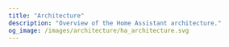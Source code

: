 ```yaml
---
title: "Architecture"
description: "Overview of the Home Assistant architecture."
og_image: /images/architecture/ha_architecture.svg
---
```


<script>
window.location = 'http://developers.home-assistant.io/docs/en/architecture_index.html';
</script>